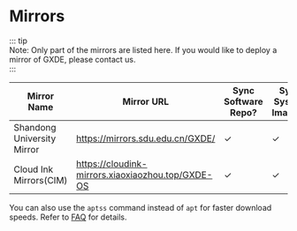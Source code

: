 # Mirrors

::: tip  
Note: Only part of the mirrors are listed here. If you would like to deploy a mirror of GXDE, please contact us.  
:::

| Mirror Name | Mirror URL | Sync Software Repo? | Sync System Images? |
| --- | --- | --- | --- |
| Shandong University Mirror | https://mirrors.sdu.edu.cn/GXDE/ | ✓ | ✓ |
| Cloud Ink Mirrors(CIM) | https://cloudink-mirrors.xiaoxiaozhou.top/GXDE-OS | ✓ | ✓ |

You can also use the `aptss` command instead of `apt` for faster download speeds. Refer to [FAQ](/en/install/faq) for details.  